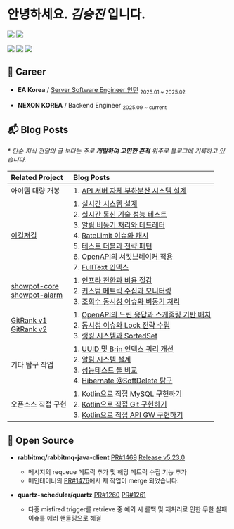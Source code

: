 # 안녕하세요. _김승진_ 입니다.

[![](https://mazassumnida.wtf/api/mini/generate_badge?boj=ohksj77)](https://solved.ac/ohksj77/)
![](https://hits.sh/github.com/ohksj77.svg?view=today-total&color=58b8e7)

<img src="https://img.shields.io/badge/java-007396?style=for-the-badge&logo=OpenJDK&logoColor=white"> <img src="https://img.shields.io/badge/Kotlin-7F52FF?style=for-the-badge&logo=Kotlin&logoColor=white"> <img src="https://img.shields.io/badge/Spring-6DB33F?style=for-the-badge&logo=Spring&logoColor=white">

## 💼 Career
- <strong>EA Korea</strong> / <a href="https://blog.naver.com/eakblog/223614659714">Server Software Engineer 인턴</a> <sub>2025.01 ~ 2025.02</sub>

- <strong>NEXON KOREA</strong> / Backend Engineer <sub>2025.09 ~ current</sub>

## 📬 Blog Posts
_* 단순 지식 전달의 글 보다는 주로 **개발하며 고민한 흔적** 위주로 블로그에 기록하고 있습니다._

| **Related Project** | **Blog Posts** |
|:----|:----|
|아이템 대량 개봉| 1. [API 서버 자체 부하분산 시스템 설계](https://ohksj77.tistory.com/274)|
| [이길저길](https://github.com/HongDam-org/TWTW) | 1. [실시간 시스템 설계](https://ohksj77.tistory.com/252) <br> 2. [실시간 통신 기술 성능 테스트](https://ohksj77.tistory.com/267) <br> 3. [알림 비동기 처리와 데드레터](https://ohksj77.tistory.com/260) <br> 4. [RateLimit 이슈와 캐시](https://ohksj77.tistory.com/261) <br> 5. [테스트 더블과 전략 패턴](https://ohksj77.tistory.com/263) <br> 6. [OpenAPI의 서킷브레이커 적용](https://ohksj77.tistory.com/262) <br> 7. [FullText 인덱스](https://ohksj77.tistory.com/259) |
| [showpot-core](https://github.com/AlreadyTakenSeat/showpot-core-BE) <br> [showpot-alarm](https://github.com/AlreadyTakenSeat/showpot-alarm-BE) | 1. [인프라 전환과 비용 절감](https://ohksj77.tistory.com/270) <br> 2. [커스텀 메트릭 수집과 모니터링](https://ohksj77.tistory.com/272) <br> 3. [조회수 동시성 이슈와 비동기 처리](https://ohksj77.tistory.com/271) |
| [GitRank v1](https://github.com/tukcom2023CD/DragonGuard-JinJin) <br> [GitRank v2](https://github.com/orgs/GitRank-v2/repositories?q=core-service+OR+open-api-worker+OR+alert-worker) | 1. [OpenAPI의 느린 응답과 스케줄링 기반 배치](https://ohksj77.tistory.com/258) <br> 2. [동시성 이슈와 Lock 전략 수립](https://ohksj77.tistory.com/251) <br> 3. [랭킹 시스템과 SortedSet](https://ohksj77.tistory.com/256) |
| 기타 탐구 작업 | 1. [UUID 및 Brin 인덱스 쿼리 개선](https://ohksj77.tistory.com/250) <br> 2. [알림 시스템 설계](https://ohksj77.tistory.com/268) <br> 3. [성능테스트 툴 비교](https://ohksj77.tistory.com/266) <br> 4. [Hibernate @SoftDelete 탐구](https://ohksj77.tistory.com/249) | 
| 오픈소스 직접 구현 | 1. [Kotlin으로 직접 MySQL 구현하기](https://ohksj77.tistory.com/276) <br> 2. [Kotlin으로 직접 Git 구현하기](https://ohksj77.tistory.com/277) <br> 3. [Kotlin으로 직접 API GW 구현하기](https://ohksj77.tistory.com/278) |

## 📂 Open Source
- **rabbitmq/rabbitmq-java-client** [PR#1469](https://github.com/rabbitmq/rabbitmq-java-client/pull/1469) [Release v5.23.0](https://github.com/rabbitmq/rabbitmq-java-client/releases/tag/v5.23.0)
  - 메시지의 requeue 메트릭 추가 및 해당 메트릭 수집 기능 추가
  - 메인테이너의 [PR#1476](https://github.com/rabbitmq/rabbitmq-java-client/pull/1476)에서 제 작업이 merge 되었습니다.

- **quartz-scheduler/quartz** [PR#1260](https://github.com/quartz-scheduler/quartz/pull/1260) [PR#1261](https://github.com/quartz-scheduler/quartz/pull/1261)
  - 다중 misfired trigger를 retrieve 중 예외 시 롤백 및 재처리로 인한 무한 실패 이슈를 에러 핸들링으로 해결
